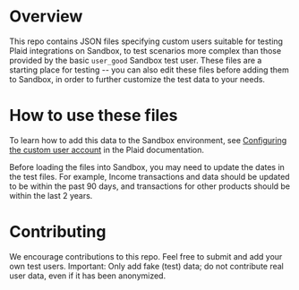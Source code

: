 # Overview
This repo contains JSON files specifying custom users suitable for testing Plaid integrations on Sandbox, to test scenarios more complex than those provided by the basic `user_good` Sandbox test user. These files are a starting place for testing -- you can also edit these files before adding them to Sandbox, in order to further customize the test data to your needs. 

# How to use these files
To learn how to add this data to the Sandbox environment, see [Configuring the custom user account](https://plaid.com/docs/sandbox/user-custom/#configuring-the-custom-user-account) in the Plaid documentation.

Before loading the files into Sandbox, you may need to update the dates in the test files. For example, Income transactions and data should be updated to be within the past 90 days, and transactions for other products should be within the last 2 years. 

# Contributing
We encourage contributions to this repo. Feel free to submit and add your own test users. Important: Only add fake (test) data; do not contribute real user data, even if it has been anonymized. 
